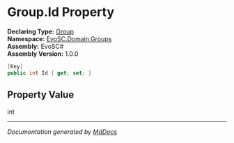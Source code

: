 ﻿<!--  
  <auto-generated>   
    The contents of this file were generated by a tool.  
    Changes to this file may be list if the file is regenerated  
  </auto-generated>   
-->

# Group.Id Property

**Declaring Type:** [Group](../index.md)  
**Namespace:** [EvoSC.Domain.Groups](../../index.md)  
**Assembly:** EvoSC\#  
**Assembly Version:** 1.0.0

```csharp
[Key]
public int Id { get; set; }
```

## Property Value

int

___

*Documentation generated by [MdDocs](https://github.com/ap0llo/mddocs)*

